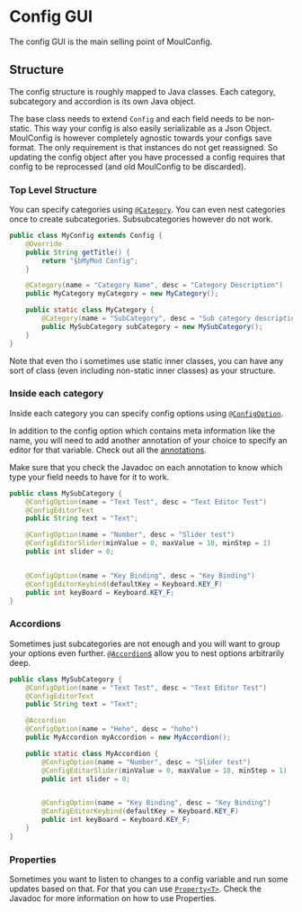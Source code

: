 # Config GUI

The config GUI is the main selling point of MoulConfig.

## Structure

The config structure is roughly mapped to Java classes. Each category, subcategory and accordion is its own Java object.

The base class needs to extend `Config` and each field needs to be non-static. This way your config is also easily
serializable as a Json Object. MoulConfig is however completely agnostic towards your configs save format. The only
requirement is that instances do not get reassigned. So updating the config object after you have processed a config
requires that config to be reprocessed (and old MoulConfig to be discarded).

### Top Level Structure

You can specify categories
using [`@Category`](../javadocs/common/io.github.notenoughupdates.moulconfig.annotations/-category/index.html).
You can even nest categories once to create subcategories. Subsubcategories however do not work.

```java
public class MyConfig extends Config {
    @Override
    public String getTitle() {
        return "§bMyMod Config";
    }

    @Category(name = "Category Name", desc = "Category Description")
    public MyCategory myCategory = new MyCategory();

    public static class MyCategory {
        @Category(name = "SubCategory", desc = "Sub category description")
        public MySubCategory subCategory = new MySubCategory();
    }
}
```

Note that even tho i sometimes use static inner classes, you can have any sort of class (even including non-static
inner classes) as your structure.

### Inside each category

Inside each category you can specify config options
using [`@ConfigOption`](../javadocs/common/io.github.notenoughupdates.moulconfig.annotations/-config-option/index.html).

In addition to the config option which contains meta information like the name, you will need to add another annotation
of your choice to specify an editor for that variable. Check out all
the [annotations](../javadocs/common/io.github.notenoughupdates.moulconfig.annotations/index.html).

Make sure that you check the Javadoc on each annotation to know which type your field needs to have for it to work.

```java
public class MySubCategory {
    @ConfigOption(name = "Text Test", desc = "Text Editor Test")
    @ConfigEditorText
    public String text = "Text";

    @ConfigOption(name = "Number", desc = "Slider test")
    @ConfigEditorSlider(minValue = 0, maxValue = 10, minStep = 1)
    public int slider = 0;


    @ConfigOption(name = "Key Binding", desc = "Key Binding")
    @ConfigEditorKeybind(defaultKey = Keyboard.KEY_F)
    public int keyBoard = Keyboard.KEY_F;
}
```

### Accordions

Sometimes just subcategories are not enough and you will want to group your options even
further. [`@Accordion`s](../javadocs/common/io.github.notenoughupdates.moulconfig.annotations/-accordion/index.html)
allow you to nest options arbitrarily deep.

```java
public class MySubCategory {
    @ConfigOption(name = "Text Test", desc = "Text Editor Test")
    @ConfigEditorText
    public String text = "Text";

    @Accordion
    @ConfigOption(name = "Hehe", desc = "hoho")
    public MyAccordion myAccordion = new MyAccordion();

    public static class MyAccordion {
        @ConfigOption(name = "Number", desc = "Slider test")
        @ConfigEditorSlider(minValue = 0, maxValue = 10, minStep = 1)
        public int slider = 0;


        @ConfigOption(name = "Key Binding", desc = "Key Binding")
        @ConfigEditorKeybind(defaultKey = Keyboard.KEY_F)
        public int keyBoard = Keyboard.KEY_F;
    }
}
```

### Properties

Sometimes you want to listen to changes to a config variable and run some updates based on that. For that you can use
[`Property<T>`](../javadocs/common/io.github.notenoughupdates.moulconfig.observer/-property/index.html). Check the Javadoc for
more information on how to use Properties.

